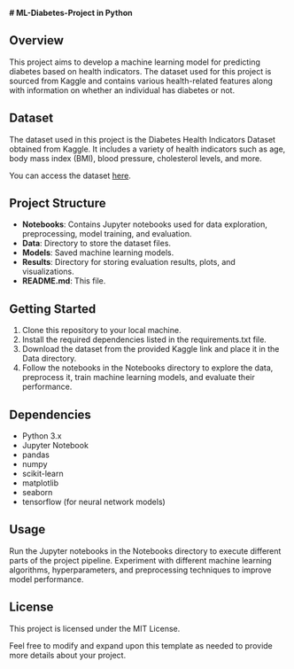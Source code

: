 **# ML-Diabetes-Project in Python**
## **Overview**
This project aims to develop a machine learning model for predicting diabetes based on health indicators. The dataset used for this project is sourced from Kaggle and contains various health-related features along with information on whether an individual has diabetes or not.

## **Dataset**
The dataset used in this project is the Diabetes Health Indicators Dataset obtained from Kaggle. It includes a variety of health indicators such as age, body mass index (BMI), blood pressure, cholesterol levels, and more.

You can access the dataset [here](https://www.kaggle.com/datasets/alexteboul/diabetes-health-indicators-dataset).

## **Project Structure**
* **Notebooks**: Contains Jupyter notebooks used for data exploration, preprocessing, model training, and evaluation.
* **Data**: Directory to store the dataset files.
* **Models**: Saved machine learning models.
* **Results**: Directory for storing evaluation results, plots, and visualizations.
* **README.md**: This file.

## **Getting Started**
1. Clone this repository to your local machine.
2. Install the required dependencies listed in the requirements.txt file.
3. Download the dataset from the provided Kaggle link and place it in the Data directory.
4. Follow the notebooks in the Notebooks directory to explore the data, preprocess it, train machine learning models, and evaluate their performance.
   
## **Dependencies**
* Python 3.x
* Jupyter Notebook
* pandas
* numpy
* scikit-learn
* matplotlib
* seaborn
* tensorflow (for neural network models)
  
## **Usage**
Run the Jupyter notebooks in the Notebooks directory to execute different parts of the project pipeline.
Experiment with different machine learning algorithms, hyperparameters, and preprocessing techniques to improve model performance.
## **License**
This project is licensed under the MIT License.

Feel free to modify and expand upon this template as needed to provide more details about your project.
